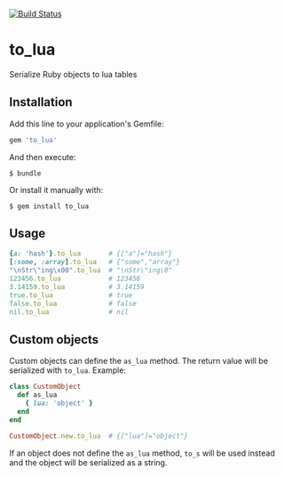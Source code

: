 [![Build Status](https://travis-ci.org/mntnorv/to_lua.svg)](https://travis-ci.org/mntnorv/to_lua)

# to_lua
Serialize Ruby objects to lua tables

## Installation

Add this line to your application's Gemfile:

```ruby
gem 'to_lua'
```

And then execute:

    $ bundle

Or install it manually with:

    $ gem install to_lua

## Usage

```ruby
{a: 'hash'}.to_lua       # {["a"]="hash"}
[:some, :array].to_lua   # {"some","array"}
"\nStr\"ing\x00".to_lua  # "\nStr\"ing\0"
123456.to_lua            # 123456
3.14159.to_lua           # 3.14159
true.to_lua              # true
false.to_lua             # false
nil.to_lua               # nil
```

## Custom objects

Custom objects can define the `as_lua` method. The return value will be
serialized with `to_lua`. Example:

```ruby
class CustomObject
  def as_lua
    { lua: 'object' }
  end
end

CustomObject.new.to_lua  # {["lua"]="object"}
```

If an object does not define the `as_lua` method, `to_s` will be used instead
and the object will be serialized as a string.
